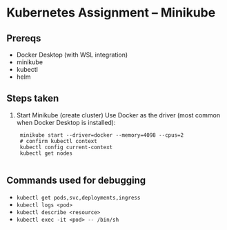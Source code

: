 # Kubernetes Assignment – Minikube

## Prereqs
- Docker Desktop (with WSL integration)
- minikube
- kubectl
- helm

## Steps taken
1) Start Minikube (create cluster)
   Use Docker as the driver (most common when Docker Desktop is installed):
   ```
    minikube start --driver=docker --memory=4098 --cpus=2
    # confirm kubectl context
    kubectl config current-context
    kubectl get nodes
  
## Commands used for debugging
- `kubectl get pods,svc,deployments,ingress`
- `kubectl logs <pod>`
- `kubectl describe <resource>`
- `kubectl exec -it <pod> -- /bin/sh`

